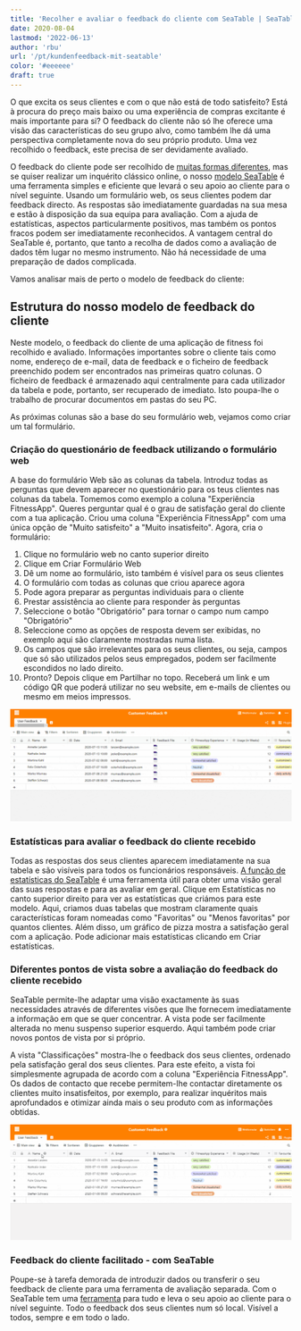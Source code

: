 ```yaml
---
title: 'Recolher e avaliar o feedback do cliente com SeaTable | SeaTable'
date: 2020-08-04
lastmod: '2022-06-13'
author: 'rbu'
url: '/pt/kundenfeedback-mit-seatable'
color: '#eeeeee'
draft: true
---
```


O que excita os seus clientes e com o que não está de todo satisfeito? Está à procura do preço mais baixo ou uma experiência de compras excitante é mais importante para si? O feedback do cliente não só lhe oferece uma visão das características do seu grupo alvo, como também lhe dá uma perspectiva completamente nova do seu próprio produto. Uma vez recolhido o feedback, este precisa de ser devidamente avaliado.

O feedback do cliente pode ser recolhido de [muitas formas diferentes](https://blog.hubspot.de/service/kundenfeedback), mas se quiser realizar um inquérito clássico online, o nosso [modelo SeaTable](https://seatable.io/pt/vorlage/ku9n1tyosmmho-8trn7rdg/) é uma ferramenta simples e eficiente que levará o seu apoio ao cliente para o nível seguinte. Usando um formulário web, os seus clientes podem dar feedback directo. As respostas são imediatamente guardadas na sua mesa e estão à disposição da sua equipa para avaliação. Com a ajuda de estatísticas, aspectos particularmente positivos, mas também os pontos fracos podem ser imediatamente reconhecidos. A vantagem central do SeaTable é, portanto, que tanto a recolha de dados como a avaliação de dados têm lugar no mesmo instrumento. Não há necessidade de uma preparação de dados complicada.

Vamos analisar mais de perto o modelo de feedback do cliente:

## Estrutura do nosso modelo de feedback do cliente

Neste modelo, o feedback do cliente de uma aplicação de fitness foi recolhido e avaliado. Informações importantes sobre o cliente tais como nome, endereço de e-mail, data de feedback e o ficheiro de feedback preenchido podem ser encontrados nas primeiras quatro colunas. O ficheiro de feedback é armazenado aqui centralmente para cada utilizador da tabela e pode, portanto, ser recuperado de imediato. Isto poupa-lhe o trabalho de procurar documentos em pastas do seu PC.

As próximas colunas são a base do seu formulário web, vejamos como criar um tal formulário.

### Criação do questionário de feedback utilizando o formulário web

A base do formulário Web são as colunas da tabela. Introduz todas as perguntas que devem aparecer no questionário para os teus clientes nas colunas da tabela. Tomemos como exemplo a coluna "Experiência FitnessApp". Queres perguntar qual é o grau de satisfação geral do cliente com a tua aplicação. Criou uma coluna "Experiência FitnessApp" com uma única opção de "Muito satisfeito" a "Muito insatisfeito". Agora, cria o formulário:

1. Clique no formulário web no canto superior direito
2. Clique em Criar Formulário Web
3. Dê um nome ao formulário, isto também é visível para os seus clientes
4. O formulário com todas as colunas que criou aparece agora
5. Pode agora preparar as perguntas individuais para o cliente
6. Prestar assistência ao cliente para responder às perguntas
7. Seleccione o botão "Obrigatório" para tornar o campo num campo "Obrigatório"
8. Seleccione como as opções de resposta devem ser exibidas, no exemplo aqui são claramente mostradas numa lista.
9. Os campos que são irrelevantes para os seus clientes, ou seja, campos que só são utilizados pelos seus empregados, podem ser facilmente escondidos no lado direito.
10. Pronto? Depois clique em Partilhar no topo. Receberá um link e um código QR que poderá utilizar no seu website, em e-mails de clientes ou mesmo em meios impressos.

![Formulário web de criação de feedback do cliente](images/Kundenfeedback-Formularerstellung-langsamer-1.gif)

### Estatísticas para avaliar o feedback do cliente recebido

Todas as respostas dos seus clientes aparecem imediatamente na sua tabela e são visíveis para todos os funcionários responsáveis. [A função de estatísticas do SeaTable](https://seatable.io/pt/docs/handbuch/seatable-nutzen/statistiken/) é uma ferramenta útil para obter uma visão geral das suas respostas e para as avaliar em geral. Clique em Estatísticas no canto superior direito para ver as estatísticas que criámos para este modelo. Aqui, criamos duas tabelas que mostram claramente quais características foram nomeadas como "Favoritas" ou "Menos favoritas" por quantos clientes. Além disso, um gráfico de pizza mostra a satisfação geral com a aplicação. Pode adicionar mais estatísticas clicando em Criar estatísticas.

### Diferentes pontos de vista sobre a avaliação do feedback do cliente recebido

SeaTable permite-lhe adaptar uma visão exactamente às suas necessidades através de diferentes visões que lhe fornecem imediatamente a informação em que se quer concentrar. A vista pode ser facilmente alterada no menu suspenso superior esquerdo. Aqui também pode criar novos pontos de vista por si próprio.

A vista "Classificações" mostra-lhe o feedback dos seus clientes, ordenado pela satisfação geral dos seus clientes. Para este efeito, a vista foi simplesmente agrupada de acordo com a coluna "Experiência FitnessApp". Os dados de contacto que recebe permitem-lhe contactar diretamente os clientes muito insatisfeitos, por exemplo, para realizar inquéritos mais aprofundados e otimizar ainda mais o seu produto com as informações obtidas.

![](images/Kundenfeedback-unterschiedliche-Ansichten-langsamer-1.gif)

### Feedback do cliente facilitado - com SeaTable

Poupe-se à tarefa demorada de introduzir dados ou transferir o seu feedback de cliente para uma ferramenta de avaliação separada. Com o SeaTable tem uma [ferramenta](https://seatable.io/pt/vorlage/ku9n1tyosmmho-8trn7rdg/) para tudo e leva o seu apoio ao cliente para o nível seguinte. Todo o feedback dos seus clientes num só local. Visível a todos, sempre e em todo o lado.
